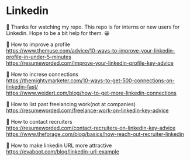 # Linkedin

🎻 Thanks for watching my repo. This repo is for interns or new users for Linkedin. Hope to be a bit help for them. 😀

🔑 How to improve a profile <br/>
https://www.themuse.com/advice/10-ways-to-improve-your-linkedin-profile-in-under-5-minutes <br/>
https://resumeworded.com/improve-your-linkedin-profile-key-advice <br/>

🔑 How to increse connections <br/>
https://themightymarketer.com/10-ways-to-get-500-connections-on-linkedin-fast/ <br/>
https://www.weidert.com/blog/how-to-get-more-linkedin-connections <br/>

🔑 How to list past freelancing work(not at companies) <br/>
https://resumeworded.com/freelance-work-on-linkedin-key-advice <br/>

🔑 How to contact recruiters <br/>
https://resumeworded.com/contact-recruiters-on-linkedin-key-advice <br/>
https://www.theforage.com/blog/basics/how-reach-out-recruiter-linkedin <br/>

🔑 How to make linkedin URL more attractive
https://evaboot.com/blog/linkedin-url-example
